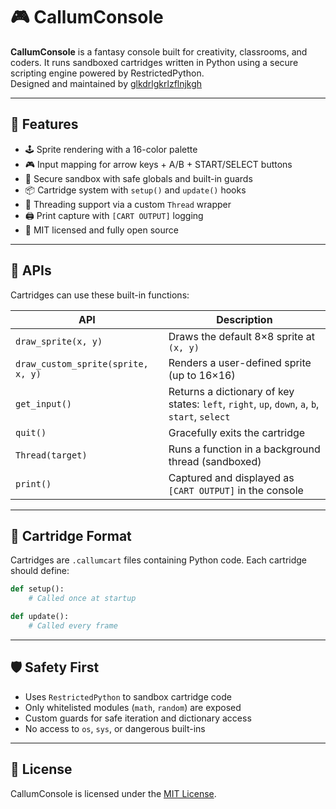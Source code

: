 



# 🎮 CallumConsole

**CallumConsole** is a fantasy console built for creativity, classrooms, and coders. It runs sandboxed cartridges written in Python using a secure scripting engine powered by RestrictedPython.  
Designed and maintained by [glkdrlgkrlzflnjkgh](https://github.com/glkdrlgkrlzflnjkgh)

---

## 🚀 Features

- 🕹️ Sprite rendering with a 16-color palette  
- 🎮 Input mapping for arrow keys + A/B + START/SELECT buttons  
- 🧠 Secure sandbox with safe globals and built-in guards  
- 📦 Cartridge system with `setup()` and `update()` hooks  
- 🧵 Threading support via a custom `Thread` wrapper  
- 🖨️ Print capture with `[CART OUTPUT]` logging  
- 🧱 MIT licensed and fully open source

---

## 📘 APIs

Cartridges can use these built-in functions:

| API | Description |
|-----|-------------|
| `draw_sprite(x, y)` | Draws the default 8×8 sprite at `(x, y)` |
| `draw_custom_sprite(sprite, x, y)` | Renders a user-defined sprite (up to 16×16) |
| `get_input()` | Returns a dictionary of key states: `left`, `right`, `up`, `down`, `a`, `b`, `start`, `select` |
| `quit()` | Gracefully exits the cartridge |
| `Thread(target)` | Runs a function in a background thread (sandboxed) |
| `print()` | Captured and displayed as `[CART OUTPUT]` in the console |


---

## 📂 Cartridge Format

Cartridges are `.callumcart` files containing Python code. Each cartridge should define:

```python
def setup():
    # Called once at startup

def update():
    # Called every frame
```

---

## 🛡️ Safety First

- Uses `RestrictedPython` to sandbox cartridge code  
- Only whitelisted modules (`math`, `random`) are exposed  
- Custom guards for safe iteration and dictionary access  
- No access to `os`, `sys`, or dangerous built-ins

---

## 📜 License

CallumConsole is licensed under the [MIT License](LICENSE).


